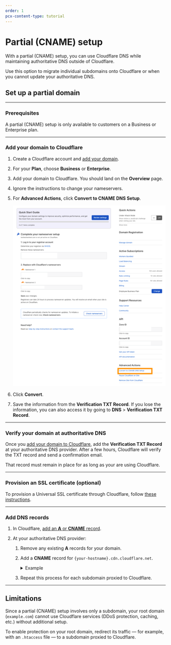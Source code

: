 ```yaml
---
order: 1
pcx-content-type: tutorial
---
```


# Partial (CNAME) setup

With a partial (CNAME) setup, you can use Cloudflare DNS while maintaining authoritative DNS outside of Cloudflare.

Use this option to migrate individual subdomains onto Cloudflare or when you cannot update your authoritative DNS.

## Set up a partial domain

---

### Prerequisites

A partial (CNAME) setup is only available to customers on a Business or Enterprise plan.

---

### Add your domain to Cloudflare

1. Create a Cloudflare account and [add your domain](https://support.cloudflare.com/hc/articles/201720164).
1. For your **Plan**, choose **Business** or **Enterprise**.
1. Add your domain to Cloudflare. You should land on the **Overview** page.
1. Ignore the instructions to change your nameservers.
1. For **Advanced Actions**, click **Convert to CNAME DNS Setup**.

    ![On your domain's overview page, click Convert to CNAME DNS Setup](../static/dns_cname_setup.png)

1. Click **Convert**.
1. Save the information from the **Verification TXT Record**. If you lose the information, you can also access it by going to **DNS** > **Verification TXT Record**.

---

### Verify your domain at authoritative DNS

Once you [add your domain to Cloudflare](#add-your-domain-to-cloudflare), add the **Verification TXT Record** at your authoritative DNS provider. After a few hours, Cloudflare will verify the TXT record and send a confirmation email.

That record must remain in place for as long as your are using Cloudflare.

---

### Provision an SSL certificate (optional)

To provision a Universal SSL certificate through Cloudflare, follow [these instructions](https://developers.cloudflare.com/ssl/edge-certificates/universal-ssl/enable-universal-ssl#non-authoritative-partial-domains).

---

### Add DNS records

1. In Cloudflare, [add an **A** or **CNAME** record](/manage-dns-records#create-dns-records).
1. At your authoritative DNS provider:
    
    1. Remove any existing **A** records for your domain.
    1. Add a **CNAME** record for `{your-hostname}.cdn.cloudflare.net`.
        
        <details>
        <summary>Example</summary>
        <div>
        
        The CNAME record for `www.example.com` would be:

        ```txt
        www.example.com CNAME www.example.com.cdn.cloudflare.net
        ```
        
        </div>
        </details>

    1. Repeat this process for each subdomain proxied to Cloudflare.

---

## Limitations

Since a partial (CNAME) setup involves only a subdomain, your root domain (`example.com`) cannot use Cloudflare services (DDoS protection, caching, etc.) without additional setup.

To enable protection on your root domain, redirect its traffic — for example, with an `.htaccess` file — to a subdomain proxied to Cloudflare.